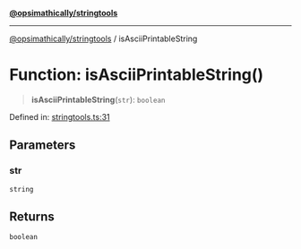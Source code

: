 [**@opsimathically/stringtools**](../README.md)

***

[@opsimathically/stringtools](../README.md) / isAsciiPrintableString

# Function: isAsciiPrintableString()

> **isAsciiPrintableString**(`str`): `boolean`

Defined in: [stringtools.ts:31](https://github.com/opsimathically/stringtools/blob/8553a0fba449ff4067d02e836a6aaae8b3b70c57/src/stringtools.ts#L31)

## Parameters

### str

`string`

## Returns

`boolean`
